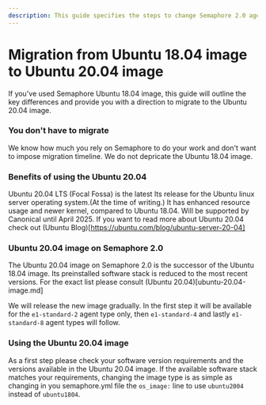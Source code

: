 ```yaml
---
description: This guide specifies the steps to change Semaphore 2.0 agent OS from Ubuntu 18.04 to Ubuntu 20.04
---
```


# Migration from Ubuntu 18.04 image to Ubuntu 20.04 image 

If you've used Semaphore Ubuntu 18.04 image, this guide will outline the
key differences and provide you with a direction to migrate to the Ubuntu 20.04 image.

### You don't have to migrate

We know how much you rely on Semaphore to do your work and don't want to impose
migration timeline. We do not depricate the Ubuntu 18.04 image.

### Benefits of using the Ubuntu 20.04

Ubuntu 20.04 LTS (Focal Fossa) is the latest lts release for the Ubuntu linux
server operating system.(At the time of writing.) 
It has enhanced resource usage and newer kernel, compared to Ubuntu 18.04.
Will be supported by Canonical until April 2025.
If you want to read more about Ubuntu 20.04 check out (Ubuntu Blog)[https://ubuntu.com/blog/ubuntu-server-20-04]

### Ubuntu 20.04 image on Semaphore 2.0

The Ubuntu 20.04 image on Semaphore 2.0 is the successor of the Ubuntu 18.04 image.
Its preinstalled software stack is reduced to the most recent versions. For the exact list 
please consult (Ubuntu 20.04)[ubuntu-20.04-image.md]

We will release the new image gradually. In the first step it will be available for the 
`e1-standard-2` agent type only, then `e1-standard-4` and lastly `e1-standard-8` 
agent types will follow.

### Using the Ubuntu 20.04 image

As a first step please check your software version requirements and the versions available
in the Ubuntu 20.04 image.
If the available software stack matches your requirements, changing the image type is as simple
as changing in you semaphore.yml file the `os_image:` line to use `ubuntu2004` instead of `ubuntu1804`.




